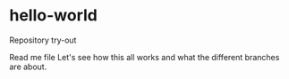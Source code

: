 # hello-world
Repository try-out

Read me file
Let's see how this all works and what the different branches are about. 
